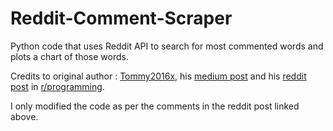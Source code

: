 # Reddit-Comment-Scraper
Python code that uses Reddit API to search for most commented words and plots a chart of those words.

Credits to original author : [Tommy2016x](https://github.com/Tommy2016x/Reddit-Comment-Scraper), his [medium post](https://medium.com/@carrascalx/i-wrote-a-python-program-calculate-the-most-commonly-used-words-in-subreddits-heres-what-i-found-584ff946a8dc) and his [reddit post](https://www.reddit.com/r/programming/comments/a6ufoy/i_wrote_a_python_program_to_calculate_the_most/) in [r/programming](https://www.reddit.com/r/programming).

I only modified the code as per the comments in the reddit post linked above.